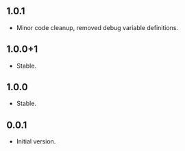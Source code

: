 <!-- QMC6310_Unified -->

## 1.0.1

* Minor code cleanup, removed debug variable definitions.

## 1.0.0+1

* Stable.

## 1.0.0

* Stable.

## 0.0.1

* Initial version.